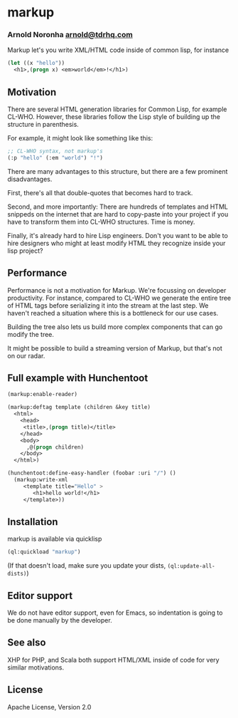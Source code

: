 # markup
### Arnold Noronha <arnold@tdrhq.com>

Markup let's you write XML/HTML code inside of common lisp, for instance

```lisp
(let ((x "hello"))
  <h1>,(progn x) <em>world</em>!</h1>)
```

## Motivation

There are several HTML generation libraries for Common Lisp, for
example CL-WHO. However, these libraries follow the Lisp style of
building up the structure in parenthesis.

For example, it might look like something like this:


```lisp
;; CL-WHO syntax, not markup's
(:p "hello" (:em "world") "!")
```

There are many advantages to this structure, but there are a few
prominent disadvantages.

First, there's all that double-quotes that becomes hard to track.

Second, and more importantly: There are hundreds of templates and HTML
snippeds on the internet that are hard to copy-paste into your project
if you have to transform them into CL-WHO structures. Time is money.

Finally, it's already hard to hire Lisp engineers. Don't you want to
be able to hire designers who might at least modify HTML they
recognize inside your lisp project?

## Performance

Performance is not a motivation for Markup. We're focussing on
developer productivity. For instance, compared to CL-WHO we generate
the entire tree of HTML tags before serializing it into the stream at
the last step. We haven't reached a situation where this is a
bottleneck for our use cases.

Building the tree also lets us build more complex components that can
go modify the tree.

It might be possible to build a streaming version of Markup, but
that's not on our radar.

## Full example with Hunchentoot

```lisp
(markup:enable-reader)

(markup:deftag template (children &key title)
  <html>
    <head>
     <title>,(progn title)</title>
    </head>
    <body>
      ,@(progn children)
    </body>
  </html>)

(hunchentoot:define-easy-handler (foobar :uri "/") ()
  (markup:write-xml
     <template title="Hello" >
        <h1>hello world!</h1>
     </template>))
```

## Installation

markup is available via quicklisp

```lisp
(ql:quickload "markup")
```

(If that doesn't load, make sure you update your dists, `(ql:update-all-dists)`)

## Editor support

We do not have editor support, even for Emacs, so indentation is going
to be done manually by the developer.

## See also

XHP for PHP, and Scala both support HTML/XML inside of code for very similar
motivations.

## License

Apache License, Version 2.0
